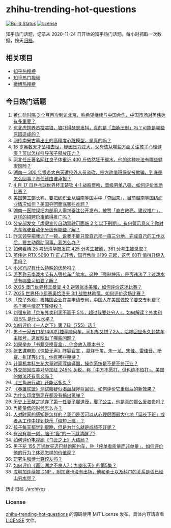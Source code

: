 # zhihu-trending-hot-questions

[![Build Status](https://github.com/justjavac/zhihu-trending-hot-questions/workflows/ci/badge.svg?branch=master)](https://github.com/justjavac/zhihu-trending-hot-questions/actions)
[![license](https://img.shields.io/github/license/justjavac/zhihu-trending-hot-questions)](https://github.com/justjavac/zhihu-trending-hot-questions/blob/master/LICENSE)

知乎热门话题，记录从 2020-11-24
日开始的知乎热门话题。每小时抓取一次数据，按天[归档](./archives)。

## 相关项目

- [知乎热搜榜](https://github.com/justjavac/zhihu-trending-top-search)
- [知乎热门视频](https://github.com/justjavac/zhihu-trending-hot-video)
- [微博热搜榜](https://github.com/justjavac/weibo-trending-hot-search)

## 今日热门话题

<!-- BEGIN -->
<!-- 最后更新时间 Fri Apr 18 2025 01:18:35 GMT+0800 (China Standard Time) -->

1. [黄仁勋时隔 3 个月再次到访北京，称希望继续与中国合作，中国市场对英伟达有多重要？](https://www.zhihu.com/question/1896218717039330800)
1. [东北虎饲养员投喂狼，狼吓得瑟瑟发抖，真的是「血脉压制」吗？可能是哪些原因造成的？](https://www.zhihu.com/question/1893309478075590400)
1. [网传南宋古墓出土的高精度心脏模型，是真的吗？](https://www.zhihu.com/question/1895760891712092000)
1. [16 岁奥数天才坠楼去世，疑因压力过大，父母该从哪些方面关注孩子心理健康？可以怎样引导孩子释放压力？](https://www.zhihu.com/question/1895545842309489200)
1. [河北任丘著名网红良子体重近 400 斤依然狂干碳水，他的这种吃法有哪些健康风险？](https://www.zhihu.com/question/14564966525)
1. [湖南一 300 年银杏大白天遭校外人员盗砍，校方称值班保安被欺骗，到底是怎么回事？责任该由谁承担？](https://www.zhihu.com/question/1895900973332918800)
1. [4 月 17 日乒乓球世界杯王楚钦 4-1 战胜贾哈，晋级男单八强，如何评价本场比赛？](https://www.zhihu.com/question/1896295300471154400)
1. [美国劳工部长称，要把纺织业从越南等国手中「夺回来」，目前越南等国纺织业情况如何？美国夺回面临哪些难题？](https://www.zhihu.com/question/1895899396899582700)
1. [湖南一医院误把内部用人需求备注公开发布，被赞「直白敞亮，建议推广」，这样的招聘启事值得推广吗？](https://www.zhihu.com/question/1895874115145024000)
1. [公安部发文「虚假宣传自动驾驶可面临 2 年以下刑期」，有何警示意义？你对汽车驾驶自动化分级有哪些了解？](https://www.zhihu.com/question/1895387599453008100)
1. [昨天领导把我训了一顿，说我不能只管自己那一亩三分地，完成自己的工作以后，要主动帮助同事，我怎么办？](https://www.zhihu.com/question/1894690629386224000)
1. [如何看待 25 考研清华航发院 425 分考生被刷，361 分考生被录取？](https://www.zhihu.com/question/1894463941209485300)
1. [英伟达 RTX 5060 Ti 正式开售，国行售价 3199 元起，这代 60Ti 值得升级入手吗？](https://www.zhihu.com/question/1896149871578281700)
1. [小米YU7有什么特殊的优势吗？](https://www.zhihu.com/question/13523520987)
1. [游客称云南泼水节有人强拉车门呲水，这种「强制快乐」是否违法了？过泼水节有哪些习俗要了解？](https://www.zhihu.com/question/1895510583782109700)
1. [2025 澳门世界杯王曼昱 4:3 逆转张本美和，如何评价这场比赛？](https://www.zhihu.com/question/1896282414323573500)
1. [2025 世界杯小组赛奥恰洛夫 3:1 战胜林昀儒，如何评价这场比赛？](https://www.zhihu.com/question/1895976618469598000)
1. [「饺子外观」被韩国企业在美申请专利，中国人在美国做饺子要交专利费了吗？哪些情况下算侵权？](https://www.zhihu.com/question/1895756722561345300)
1. [刘强东称「京东外卖利润不高于 5%，超过我要处分人」，如何解读？外卖利润 5% 是什么水平？](https://www.zhihu.com/question/1895854764077601300)
1. [如何评价《一人之下》第 713（755）话？](https://www.zhihu.com/question/1896306864100190200)
1. [男子一家五口花1400打独享顺风车，司机却又拼了2人，哈啰回应永久封禁车主账号，这反映出了哪些问题？](https://www.zhihu.com/question/1895853364799038500)
1. [如果举办「书籍交换盲盒」，你会放入哪本书？](https://www.zhihu.com/question/1892357909498782700)
1. [张艺谋电影《惊蛰无声》阵容官宣 ，易烊千玺、朱一龙、宋佳、雷佳音、杨幂、张译等出演，你有哪些期待？](https://www.zhihu.com/question/1895136581116990700)
1. [计算机本科生花大量时间写编译器，操作系统是不是不务正业？](https://www.zhihu.com/question/321433640)
1. [外交部回应美对华加征 245% 关税，称「中方不愿打，但也绝不怕打」，美国的做法还有意义吗？](https://www.zhihu.com/question/1895809164938277400)
1. [《三角洲行动》还能活多久？](https://www.zhihu.com/question/1891647269226399000)
1. [《英雄联盟》测试服疑似渴血战斧将回归，如何评价它重做后的新效果？](https://www.zhihu.com/question/1895792414502905600)
1. [为什么印度到现在都没有搞出氢弹？](https://www.zhihu.com/question/1894578636453024500)
1. [历史上王献之抛弃了第一任妻子郗道茂，娶了公主，他是真的那么爱权贵吗？](https://www.zhihu.com/question/29151534)
1. [当能量低的时候怎么办？](https://www.zhihu.com/question/644834544)
1. [人对时间的感知是怎样的？我们是否可以从心理层面最大化地「延长下班」或者从工作中找到快乐「缩短上班」？](https://www.zhihu.com/question/1893264943635198200)
1. [孩子每天都学到很晚，但是为什么就是成绩不好呢？](https://www.zhihu.com/question/1895025367577780500)
1. [有没有哪一刻，脑子“轰”的一下就清醒了?](https://www.zhihu.com/question/429083755)
1. [如何评价电视剧《乌云之上》大结局？](https://www.zhihu.com/question/1893388648768066600)
1. [男子花 155 万贷款买迈巴赫跑网约车，称「接单看质量而非单量」，如何评价他的行为？体现怎样的价值观？](https://www.zhihu.com/question/1895820514657788200)
1. [研究生和博士算校友吗？](https://www.zhihu.com/question/287340031)
1. [如何评价《画江湖之不良人7：九幽玄天》的第5集？](https://www.zhihu.com/question/1896138712875775200)
1. [库明加连续被 DNP ，附加赛也没有出场，他和勇士以及科尔的关系是否已经山穷水尽？](https://www.zhihu.com/question/1895860393689180000)

<!-- END -->

历史归档 [./archives](./archives)

### License

[zhihu-trending-hot-questions](https://github.com/justjavac/zhihu-trending-hot-questions)
的源码使用 MIT License 发布。具体内容请查看 [LICENSE](./LICENSE) 文件。
